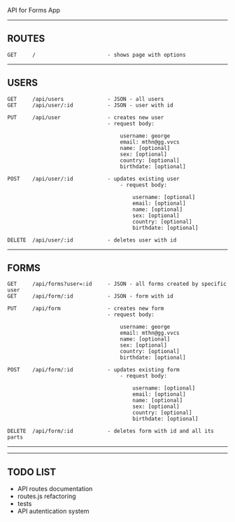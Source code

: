 API for Forms App

------------------------------------------------------------
ROUTES
------------------------------------------------------------

    GET     /                       - shows page with options

------
USERS
------

    GET     /api/users              - JSON - all users
    GET     /api/user/:id           - JSON - user with id

    PUT     /api/user               - creates new user
                                    - request body:

                                        username: george
                                        email: mthn@gg.vvcs
                                        name: [optional]
                                        sex: [optional]
                                        country: [optional]
                                        birthdate: [optional]

    POST    /api/user/:id           - updates existing user
                                        - request body:

                                            username: [optional]
                                            email: [optional]
                                            name: [optional]
                                            sex: [optional]
                                            country: [optional]
                                            birthdate: [optional]

    DELETE  /api/user/:id           - deletes user with id

------
FORMS
------

    GET     /api/forms?user=:id     - JSON - all forms created by specific user
    GET     /api/form/:id           - JSON - form with id

    PUT     /api/form               - creates new form
                                    - request body:

                                        username: george
                                        email: mthn@gg.vvcs
                                        name: [optional]
                                        sex: [optional]
                                        country: [optional]
                                        birthdate: [optional]

    POST    /api/form/:id           - updates existing form
                                        - request body:

                                            username: [optional]
                                            email: [optional]
                                            name: [optional]
                                            sex: [optional]
                                            country: [optional]
                                            birthdate: [optional]

    DELETE  /api/form/:id           - deletes form with id and all its parts



------------------------------------------------------------
------------------------------------------------------------
TODO LIST
------------------------------------------------------------

- API routes documentation
- routes.js refactoring
- tests
- API autentication system
